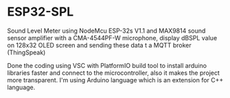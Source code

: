 # ESP32-SPL
Sound Level Meter using NodeMcu ESP-32s V1.1 
and MAX9814 sound sensor amplifier with a CMA-4544PF-W microphone,
display dBSPL value on 128x32 OLED screen and sending these data t a
MQTT broker (ThingSpeak)

Done the coding using VSC with PlatformIO build tool to install
arduino libraries faster and connect to the microcontroller, also
it makes the project more transparent. I'm using Arduino language which is
an extension for C++ language.
